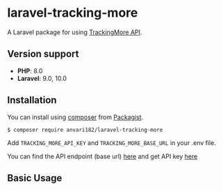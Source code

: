 # laravel-tracking-more

A Laravel package for using [TrackingMore API](https://www.trackingmore.com/docs/trackingmore/).

## Version support

- **PHP**: 8.0
- **Laravel**: 9.0, 10.0

## Installation

You can install using [composer](https://getcomposer.org/)
from [Packagist](https://packagist.org/packages/anvari182/laravel-tracking-more).

```
$ composer require anvari182/laravel-tracking-more
```

Add `TRACKING_MORE_API_KEY` and `TRACKING_MORE_BASE_URL` in your .env file.

You can find the API endpoint (base url) [here](https://www.trackingmore.com/docs/trackingmore/) and get API key [here](https://admin.trackingmore.com/developer/apikey)

## Basic Usage

